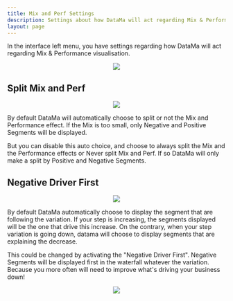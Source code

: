 ```yaml
---
title: Mix and Perf Settings
description: Settings about how DataMa will act regarding Mix & Performance visualisation.
layout: page
---
```


In the interface left menu, you have settings regarding how DataMa will act regarding Mix & Performance visualisation.

<center><img src="{{site.url}}{{site.baseurl}}/core_app/compare/web_application/menu/images/SplitMixandPerf-Settings.jpg"/></center>

## Split Mix and Perf

<center><img src="{{site.url}}{{site.baseurl}}/core_app/compare/web_application/menu/images/DropDownSplitMixPerf.jpg"/></center>

By default DataMa will automatically choose to split or not the Mix and Performance effect. If the Mix is too small, only Negative and Positive Segments will be displayed.

But you can disable this auto choice, and choose to always split the Mix and the Performance effects or Never split Mix and Perf. If so DataMa will only make a split by Positive and Negative Segments.

## Negative Driver First

<center><img src="{{site.url}}{{site.baseurl}}/core_app/compare/web_application/menu/images/NegativeDriverFirst.jpg"/></center>

By default DataMa automatically choose to display the segment that are following the variation. If your step is increasing, the segments displayed will be the one that drive this increase. On the contrary, when your step variation is going down, datama will choose to display segments that are explaining the decrease.

This could be changed by activating the "Negative Driver First". Negative Segments will be displayed first in the waterfall whatever the variation. Because you more often will need to improve what's driving your business down!

<center><img src="{{site.url}}{{site.baseurl}}/core_app/compare/web_application/menu/images/32 - Negative Drivers First - Copy.gif"/></center>
